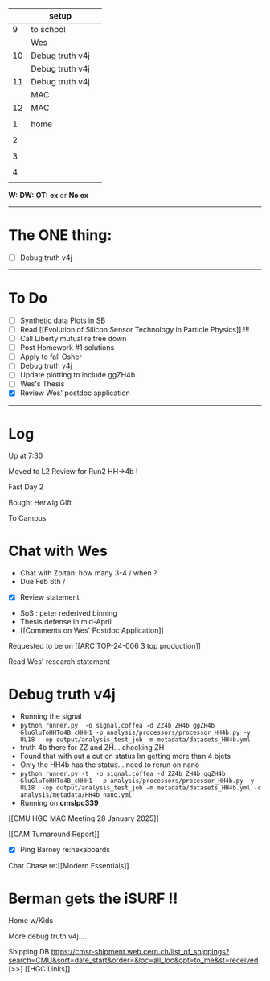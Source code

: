
|     | setup           |     |
| --- | --------------- | --- |
| 9   | to school       |     |
|     | Wes             |     |
| 10  | Debug truth v4j |     |
|     | Debug truth v4j |     |
| 11  | Debug truth v4j |     |
|     | MAC             |     |
| 12  | MAC             |     |
|     |                 |     |
| 1   | home            |     |
|     |                 |     |
| 2   |                 |     |
|     |                 |     |
| 3   |                 |     |
|     |                 |     |
| 4   |                 |     |
|     |                 |     |

**W:**
**DW:**
**OT:**
**ex** or **No ex**

---
# The ONE thing: 
- [ ] Debug truth v4j

---
# To Do

- [ ] Synthetic data Plots in SB 
- [ ] Read [[Evolution of Silicon Sensor Technology in Particle Physics]] !!!
- [ ] Call Liberty mutual re:tree down
- [ ] Post Homework #1 solutions
- [ ] Apply to fall Osher
- [ ] Debug truth v4j
- [ ] Update plotting to include ggZH4b
- [ ]  Wes's Thesis
- [x] Review Wes' postdoc application

---

# Log

Up at 7:30 

Moved to L2 Review for Run2 HH->4b !

Fast Day 2

Bought Herwig Gift

To Campus

# Chat with Wes
- Chat with Zoltan: how many 3-4 / when ?
- Due Feb 6th / 
- [x] Review statement
- SoS : peter rederived binning 
- Thesis defense in mid-April
- [[Comments on Wes' Postdoc Application]]

Requested to be on [[ARC TOP-24-006 3 top production]]

Read Wes' research statement

# Debug truth v4j
- Running the signal 
- `python runner.py  -o signal.coffea -d ZZ4b ZH4b ggZH4b GluGluToHHTo4B_cHHH1 -p analysis/processors/processor_HH4b.py -y UL18  -op output/analysis_test_job -m metadata/datasets_HH4b.yml`
- truth 4b there for ZZ and ZH....checking ZH
- Found that with out a cut on status Im getting more than 4 bjets
- Only the HH4b has the status... need to rerun on nano
- ` python runner.py -t  -o signal.coffea -d ZZ4b ZH4b ggZH4b GluGluToHHTo4B_cHHH1  -p analysis/processors/processor_HH4b.py -y UL18  -op output/analysis_test_job -m metadata/datasets_HH4b.yml -c analysis/metadata/HH4b_nano.yml `
- Running on **cmslpc339**

[[CMU HGC MAC Meeting 28 January 2025]]

[[CAM Turnaround Report]]
- [x] Ping Barney re:hexaboards

Chat Chase re:[[Modern Essentials]]

# Berman gets the iSURF !!

Home w/Kids

More debug truth v4j.... 

Shipping DB
https://cmsr-shipment.web.cern.ch/list_of_shippings?search=CMU&sort=date_start&order=&loc=all_loc&opt=to_me&st=received
[>>]   [[HGC Links]]
